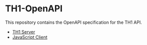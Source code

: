 # TH1-OpenAPI

This repository contains the OpenAPI specification for the TH1 API.

- [TH1 Server](https://github.com/uol-esis/TH1)
- [JavaScript Client](https://github.com/uol-esis/TH1-JS-Client)

